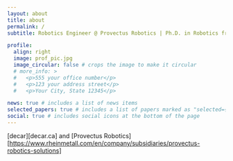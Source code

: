 ```yaml
---
layout: about
title: about
permalink: /
subtitle: Robotics Engineer @ Provectus Robotics | Ph.D. in Robotics from McGill University

profile:
  align: right
  image: prof_pic.jpg
  image_circular: false # crops the image to make it circular
  # more_info: >
  #   <p>555 your office number</p>
  #   <p>123 your address street</p>
  #   <p>Your City, State 12345</p>

news: true # includes a list of news items
selected_papers: true # includes a list of papers marked as "selected={true}"
social: true # includes social icons at the bottom of the page
---
```


[decar][decar.ca] and [Provectus Robotics][https://www.rheinmetall.com/en/company/subsidiaries/provectus-robotics-solutions]
